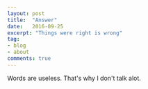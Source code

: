 ```yaml
---
layout: post
title:  "Answer"
date:   2016-09-25
excerpt: "Things were right is wrong"
tag:
- blog
- about
comments: true
---
```


Words are useless. That's why I don't talk alot.